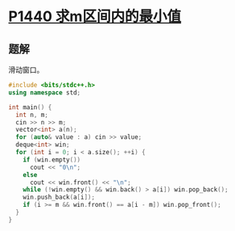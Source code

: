 # [P1440 求m区间内的最小值](https://www.luogu.com.cn/problem/P1440)

## 题解
滑动窗口。

```cpp
#include <bits/stdc++.h>
using namespace std;

int main() {
  int n, m;
  cin >> n >> m;
  vector<int> a(n);
  for (auto& value : a) cin >> value;
  deque<int> win;
  for (int i = 0; i < a.size(); ++i) {
    if (win.empty())
      cout << "0\n";
    else
      cout << win.front() << "\n";
    while (!win.empty() && win.back() > a[i]) win.pop_back();
    win.push_back(a[i]);
    if (i >= m && win.front() == a[i - m]) win.pop_front();
  }
}
```
